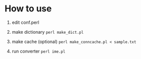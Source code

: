 How to use
======================
1. edit conf.perl

2. make dictionary
`perl make_dict.pl`

3. make cache (optional)
`perl make_conncache.pl < sample.txt`

4. run converter
`perl ime.pl`
